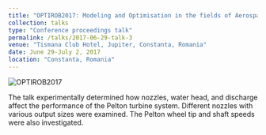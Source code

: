 ```yaml
---
title: "OPTIROB2017: Modeling and Optimisation in the fields of Aerospace, Astronautics, Robotics, Mechanical Engineering, Manufacturing Systems, Technology of the new Materials, Unconventional Energy Sources"
collection: talks
type: "Conference proceedings talk"
permalink: /talks/2017-06-29-talk-3
venue: "Tismana Club Hotel, Jupiter, Constanta, Romania"
date: June 29-July 2, 2017
location: "Constanta, Romania"
---
```

![OPTIROB2017]([https://example.com/path/to/optirob2017_image.jpg](https://static.wixstatic.com/media/14bf21_efa523bb3f604d6fb1940a8d48dc3396.jpeg/v1/fill/w_1350,h_963,al_c,q_85,usm_0.66_1.00_0.01,enc_avif,quality_auto/14bf21_efa523bb3f604d6fb1940a8d48dc3396.jpeg))

The talk experimentally determined how nozzles, water head, and discharge affect the performance of the Pelton turbine system. Different nozzles with various output sizes were examined. The Pelton wheel tip and shaft speeds were also investigated.
